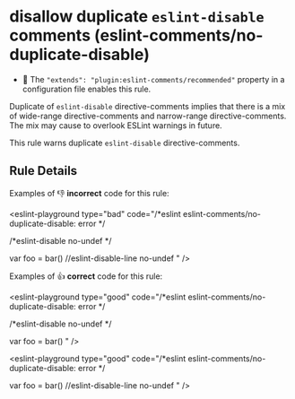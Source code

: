 # disallow duplicate `eslint-disable` comments (eslint-comments/no-duplicate-disable)

- 🌟 The `"extends": "plugin:eslint-comments/recommended"` property in a configuration file enables this rule.

Duplicate of `eslint-disable` directive-comments implies that there is a mix of wide-range directive-comments and narrow-range directive-comments.
The mix may cause to overlook ESLint warnings in future.

This rule warns duplicate `eslint-disable` directive-comments.

## Rule Details

Examples of :-1: **incorrect** code for this rule:

<eslint-playground type="bad" code="/*eslint eslint-comments/no-duplicate-disable: error */

/*eslint-disable no-undef */

var foo = bar() //eslint-disable-line no-undef
" />

Examples of :+1: **correct** code for this rule:

<eslint-playground type="good" code="/*eslint eslint-comments/no-duplicate-disable: error */

/*eslint-disable no-undef */

var foo = bar()
" />

<eslint-playground type="good" code="/*eslint eslint-comments/no-duplicate-disable: error */

var foo = bar() //eslint-disable-line no-undef
" />

